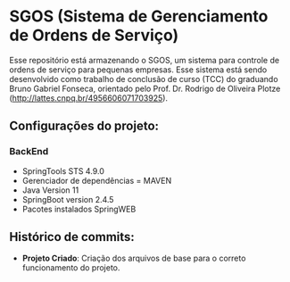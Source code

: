 # SGOS (Sistema de Gerenciamento de Ordens de Serviço)

Esse repositório está armazenando o SGOS, um sistema para controle de ordens de serviço para pequenas empresas. Esse sistema está sendo desenvolvido como trabalho de conclusão de curso (TCC) do graduando Bruno Gabriel Fonseca, orientado pelo Prof. Dr. Rodrigo de Oliveira Plotze (http://lattes.cnpq.br/4956606071703925).

## Configurações do projeto:
### BackEnd
- SpringTools STS 4.9.0
- Gerenciador de dependências = MAVEN
- Java Version 11
- SpringBoot version 2.4.5
- Pacotes instalados SpringWEB

## Histórico de commits:

- **Projeto Criado**: Criação dos arquivos de base para o correto funcionamento do projeto.
